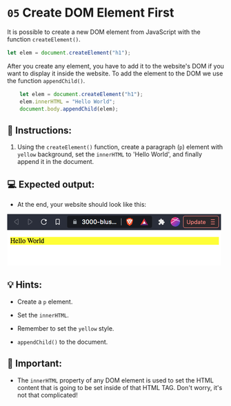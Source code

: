 # `05` Create DOM Element First

It is possible to create a new DOM element from JavaScript with the function `createElement()`.

```js
let elem = document.createElement("h1");
```

After you create any element, you have to add it to the website's DOM if you want to display it inside the website. To add the element to the DOM we use the function `appendChild()`.

```js
    let elem = document.createElement("h1");
    elem.innerHTML = "Hello World";
    document.body.appendChild(elem);
```

## 📝 Instructions:

1. Using the `createElement()` function, create a paragraph (`p`) element with `yellow` background, set the `innerHTML` to 'Hello World', and finally append it in the document.

## 💻 Expected output:

+ At the end, your website should look like this:

![exercise 5 expected preview](../../.learn/assets/05.png)

## 💡 Hints:

+ Create a `p` element.

+ Set the `innerHTML`.

+ Remember to set the `yellow` style.

+ `appendChild()` to the document.

## 🔎 Important:

+ The `innerHTML` property of any DOM element is used to set the HTML content that is going to be set inside of that HTML TAG. Don't worry, it's not that complicated!
